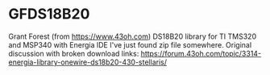 # GFDS18B20
 Grant Forest (from https://www.43oh.com) DS18B20 library for TI TMS320 and MSP340 with Energia IDE
 I've just found zip file somewhere. Original discussion with broken download links: https://forum.43oh.com/topic/3314-energia-library-onewire-ds18b20-430-stellaris/

